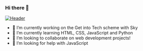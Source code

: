 ### Hi there 👋
[![Header](https://pbs.twimg.com/profile_banners/1343192878969978880/1612431435/1500x500)](https://twitter.com/amberleetech)

<!--
**amberleeshand/amberleeshand** is a ✨ _special_ ✨ repository because its `README.md` (this file) appears on your GitHub profile. -->


- 🔭 I’m currently working on the Get into Tech scheme with Sky
- 🌱 I’m currently learning HTML, CSS, JavaScript and Python
- 👯 I’m looking to collaborate on web development projects!
- 🤔 I’m looking for help with JavaScript

